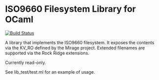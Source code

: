 ISO9660 Filesystem Library for OCaml
====================================

[![Build Status](https://travis-ci.org/jonludlam/ocaml-iso9660.png?branch=master)](https://travis-ci.org/jonludlam/ocaml-iso9660)

A library that implements the ISO9660 filesystem. It exposes the
contents via the KV_RO defined by the Mirage project. Extended
filenames are supported via the Rock Ridge extensions.

Currently read-only.

See lib_test/test.ml for an example of usage.

